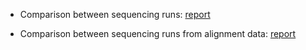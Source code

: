 
- Comparison between sequencing runs: [report](https://raw.githack.com/ziphra/long_reads/main/compare/NanoComp-report.html) 


- Comparison between sequencing runs from alignment data: [report](https://raw.githack.com/ziphra/long_reads/main/compare/NanoComp-report-bam.html) 